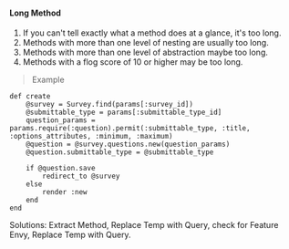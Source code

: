 #### Long Method

1. If you can't tell exactly what a method does at a glance, it's too long.
2. Methods with more than one level of nesting are usually too long.
3. Methods with more than one level of abstraction maybe too long.
4. Methods with a flog score of 10 or higher may be too long.

> Example

    def create
        @survey = Survey.find(params[:survey_id])
        @submittable_type = params[:submittable_type_id]
        question_params = params.require(:question).permit(:submittable_type, :title, :options_attributes, :minimum, :maximum) 
        @question = @survey.questions.new(question_params)
        @question.submittable_type = @submittable_type
        
        if @question.save 
            redirect_to @survey
        else
            render :new
        end
    end

Solutions: Extract Method, Replace Temp with Query, check for Feature Envy, Replace Temp with Query.
